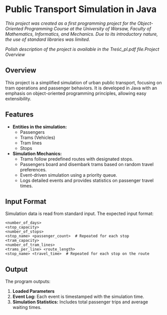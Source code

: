# Public Transport Simulation in Java

*This project was created as a first programming project for the Object-Oriented Programming Course at the University of Warsaw, Faculty of Mathematics, Informatics, and Mechanics. Due to its introductory nature, the use of standard libraries was limited.*

*Polish description of the project is available in the Treść\_pl.pdf file.Project Overview*

## Overview

This project is a simplified simulation of urban public transport, focusing on tram operations and passenger behaviors. It is developed in Java with an emphasis on object-oriented programming principles, allowing easy extensibility.

## Features

- **Entities in the simulation:**
    - Passengers
    - Trams (Vehicles)
    - Tram lines
    - Stops
- **Simulation Mechanics:**
    - Trams follow predefined routes with designated stops.
    - Passengers board and disembark trams based on random travel preferences.
    - Event-driven simulation using a priority queue.
    - Logs detailed events and provides statistics on passenger travel times.

## Input Format

Simulation data is read from standard input. The expected input format:

```
<number_of_days>
<stop_capacity>
<number_of_stops>
<stop_name> <passenger_count>  # Repeated for each stop
<tram_capacity>
<number_of_tram_lines>
<trams_per_line> <route_length>
<stop_name> <travel_time>  # Repeated for each stop on the route
```

## Output

The program outputs:

1. **Loaded Parameters**
2. **Event Log:** Each event is timestamped with the simulation time.
3. **Simulation Statistics:** Includes total passenger trips and average waiting times.

